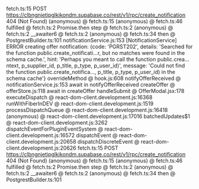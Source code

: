 fetch.ts:15   POST https://clbngnjetipglkikondm.supabase.co/rest/v1/rpc/create_notification 404 (Not Found)
(anonymous) @ fetch.ts:15
(anonymous) @ fetch.ts:46
fulfilled @ fetch.ts:2
Promise.then
step @ fetch.ts:2
(anonymous) @ fetch.ts:2
__awaiter6 @ fetch.ts:2
(anonymous) @ fetch.ts:34
then @ PostgrestBuilder.ts:101
notificationService.js:153  [NotificationService] ERROR creating offer notification: {code: 'PGRST202', details: 'Searched for the function public.create_notificati…r, but no matches were found in the schema cache.', hint: 'Perhaps you meant to call the function public.crea…ntext, p_supplier_id, p_title, p_type, p_user_id)', message: 'Could not find the function public.create_notifica…, p_title, p_type, p_user_id) in the schema cache'}
overrideMethod @ hook.js:608
notifyOfferReceived @ notificationService.js:153
await in notifyOfferReceived
createOffer @ offerStore.js:118
await in createOffer
handleSubmit @ OfferModal.jsx:178
executeDispatch @ react-dom-client.development.js:16368
runWithFiberInDEV @ react-dom-client.development.js:1519
processDispatchQueue @ react-dom-client.development.js:16418
(anonymous) @ react-dom-client.development.js:17016
batchedUpdates$1 @ react-dom-client.development.js:3262
dispatchEventForPluginEventSystem @ react-dom-client.development.js:16572
dispatchEvent @ react-dom-client.development.js:20658
dispatchDiscreteEvent @ react-dom-client.development.js:20626
fetch.ts:15   POST https://clbngnjetipglkikondm.supabase.co/rest/v1/rpc/create_notification 404 (Not Found)
(anonymous) @ fetch.ts:15
(anonymous) @ fetch.ts:46
fulfilled @ fetch.ts:2
Promise.then
step @ fetch.ts:2
(anonymous) @ fetch.ts:2
__awaiter6 @ fetch.ts:2
(anonymous) @ fetch.ts:34
then @ PostgrestBuilder.ts:101
